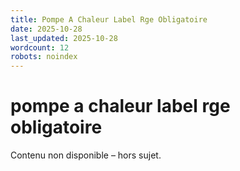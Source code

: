```yaml
---
title: Pompe A Chaleur Label Rge Obligatoire
date: 2025-10-28
last_updated: 2025-10-28
wordcount: 12
robots: noindex
---
```


# pompe a chaleur label rge obligatoire

Contenu non disponible – hors sujet.